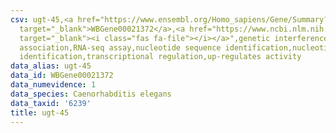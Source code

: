 ```yaml
---
csv: ugt-45,<a href="https://www.ensembl.org/Homo_sapiens/Gene/Summary?db=core;g=WBGene00021372"
  target="_blank">WBGene00021372</a>,<a href="https://www.ncbi.nlm.nih.gov/pubmed/27496166"
  target="_blank"><i class="fas fa-file"></i></a>",genetic interference,functional
  association,RNA-seq assay,nucleotide sequence identification,nucleotide sequence
  identification,transcriptional regulation,up-regulates activity
data_alias: ugt-45
data_id: WBGene00021372
data_numevidence: 1
data_species: Caenorhabditis elegans
data_taxid: '6239'
title: ugt-45
---
```

